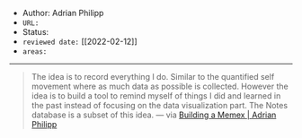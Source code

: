 
- Author: Adrian Philipp
- `URL:`
- Status:
- `reviewed date:` [[2022-02-12]]
- `areas:`

---

> The idea is to record everything I do. Similar to the quantified self movement where as much data as possible is collected. However the idea is to build a tool to remind myself of things I did and learned in the past instead of focusing on the data visualization part. The Notes database is a subset of this idea. — via [Building a Memex | Adrian Philipp](https://adrian-philipp.com/notes/building-a-memex)
